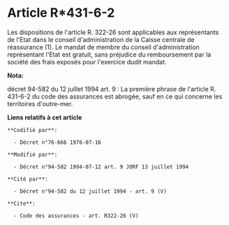 # Article R*431-6-2

Les dispositions de l'article R. 322-26 sont applicables aux représentants de l'Etat dans le conseil d'administration de la
Caisse centrale de réassurance (1). Le mandat de membre du conseil d'administration représentant l'Etat est gratuit, sans
préjudice du remboursement par la société des frais exposés pour l'exercice dudit mandat.

**Nota:**

décret 94-582 du 12 juillet 1994 art. 9 : La première phrase de l'article R. 431-6-2 du code des assurances est abrogée, sauf
en ce qui concerne les territoires d'outre-mer.

**Liens relatifs à cet article**

	**Codifié par**:

	  - Décret n°76-666 1976-07-16

	**Modifié par**:

	  - Décret n°94-582 1994-07-12 art. 9 JORF 13 juillet 1994

	**Cité par**:

	  - Décret n°94-582 du 12 juillet 1994 - art. 9 (V)

	**Cite**:

	  - Code des assurances - art. R322-26 (V)
